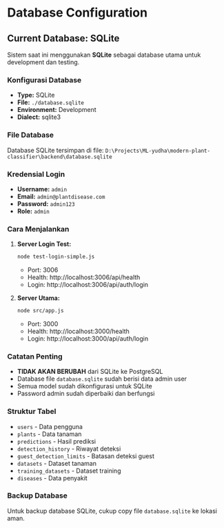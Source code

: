 # Database Configuration

## Current Database: SQLite

Sistem saat ini menggunakan **SQLite** sebagai database utama untuk development dan testing.

### Konfigurasi Database

- **Type:** SQLite
- **File:** `./database.sqlite`
- **Environment:** Development
- **Dialect:** sqlite3

### File Database

Database SQLite tersimpan di file: `D:\Projects\ML-yudha\modern-plant-classifier\backend\database.sqlite`

### Kredensial Login

- **Username:** `admin`
- **Email:** `admin@plantdisease.com`
- **Password:** `admin123`
- **Role:** `admin`

### Cara Menjalankan

1. **Server Login Test:**
   ```bash
   node test-login-simple.js
   ```
   - Port: 3006
   - Health: http://localhost:3006/api/health
   - Login: http://localhost:3006/api/auth/login

2. **Server Utama:**
   ```bash
   node src/app.js
   ```
   - Port: 3000
   - Health: http://localhost:3000/health
   - Login: http://localhost:3000/api/auth/login

### Catatan Penting

- **TIDAK AKAN BERUBAH** dari SQLite ke PostgreSQL
- Database file `database.sqlite` sudah berisi data admin user
- Semua model sudah dikonfigurasi untuk SQLite
- Password admin sudah diperbaiki dan berfungsi

### Struktur Tabel

- `users` - Data pengguna
- `plants` - Data tanaman
- `predictions` - Hasil prediksi
- `detection_history` - Riwayat deteksi
- `guest_detection_limits` - Batasan deteksi guest
- `datasets` - Dataset tanaman
- `training_datasets` - Dataset training
- `diseases` - Data penyakit

### Backup Database

Untuk backup database SQLite, cukup copy file `database.sqlite` ke lokasi aman.


